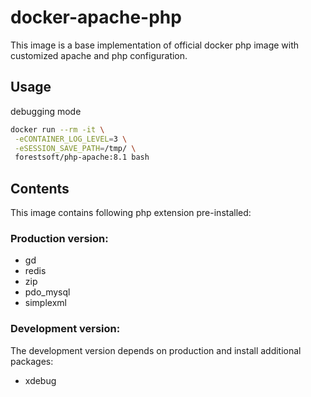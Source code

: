 # docker-apache-php

This image is a base implementation of official docker php image with customized apache and php configuration.

## Usage

debugging mode

```bash
docker run --rm -it \
 -eCONTAINER_LOG_LEVEL=3 \
 -eSESSION_SAVE_PATH=/tmp/ \
 forestsoft/php-apache:8.1 bash
```

## Contents

This image contains following php extension pre-installed:

### Production version:
- gd
- redis
- zip
- pdo_mysql
- simplexml


### Development version:
The development version depends on production and install additional packages:

- xdebug